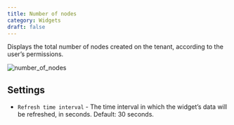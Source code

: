```yaml
---
title: Number of nodes
category: Widgets
draft: false
---
```

Displays the total number of nodes created on the tenant, according to the user’s permissions.

![number_of_nodes]( /images/ui/widgets/num_of_nodes.png )


## Settings

* `Refresh time interval` - The time interval in which the widget’s data will be refreshed, in seconds. Default: 30 seconds.
